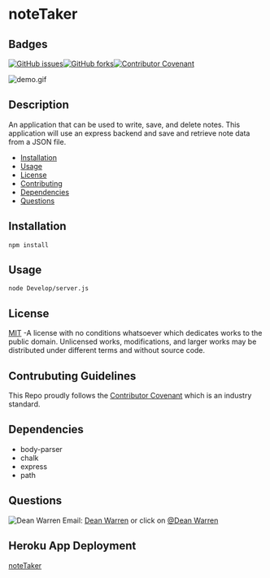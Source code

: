 # noteTaker 
 ## Badges  
[![GitHub issues](https://img.shields.io/github/issues/deawar/noteTaker?style=plastic)](undefined/network)[![GitHub forks](https://img.shields.io/github/forks/deawar/noteTaker?style=plastic)](undefined/network)[![Contributor Covenant](https://img.shields.io/badge/Contributor%20Covenant-v2.0%20adopted-ff69b4.svg?style=plastic)](code_of_conduct.md) 

![demo.gif](https://github.com/deawar/noteTaker/blob/master/Develop/public/assets/noteTaker.gif)
## Description  
  An application that can be used to write, save, and delete notes. This application will use an express backend and save and retrieve note data from a JSON file.  
* [Installation](#installation)  
* [Usage](#usage)  
* [License](#license)  
* [Contributing](#contributing)  
* [Dependencies](#dependencies)  
* [Questions](#questions) 
  
## Installation  
``` 
npm install 
``` 
## Usage  
``` 
node Develop/server.js 
``` 
  
## License  
[MIT](https://github.com/deawar/noteTaker/blob/master/LICENSE) -A license with no conditions whatsoever which dedicates works to the public domain. Unlicensed works, modifications, and larger works may be distributed under different terms and without source code.
  
## Contrubuting Guidelines 
 This Repo proudly follows the [Contributor Covenant](https://www.contributor-covenant.org/) which is an industry standard. 
 
## Dependencies  
* body-parser
* chalk
* express
* path
## Questions 
![Dean Warren](https://avatars3.githubusercontent.com/u/15312495?v=4&s=48)  Email: [Dean Warren](mailto:deawar@gmail.com) or  click on [@Dean Warren](https://github.com/deawar)

## Heroku App Deployment
[noteTaker](https://still-headland-57233.herokuapp.com/)